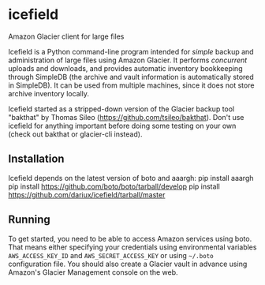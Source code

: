 icefield
==========

Amazon Glacier client for large files

Icefield is a Python command-line program intended for *simple* backup and administration of large files using Amazon Glacier. It performs *concurrent* uploads and downloads, and provides automatic inventory bookkeeping through SimpleDB (the archive and vault information is automatically stored in SimpleDB). It can be used from multiple machines, since it does not store archive inventory locally.

Icefield started as a stripped-down version of the Glacier backup tool "bakthat" by Thomas Sileo (https://github.com/tsileo/bakthat).
Don't use icefield for anything important before doing some testing on your own (check out bakthat or glacier-cli instead).


## Installation

Icefield depends on the latest version of boto and aaargh:
    pip install aaargh
    pip install https://github.com/boto/boto/tarball/develop
    pip install https://github.com/dariux/icefield/tarball/master


## Running

To get started, you need to be able to access Amazon services using boto. That means either specifying your credentials using environmental variables `AWS_ACCESS_KEY_ID` and `AWS_SECRET_ACCESS_KEY` or using `~/.boto` configuration file.
You should also create a Glacier vault in advance using Amazon's Glacier Management console on the web.









